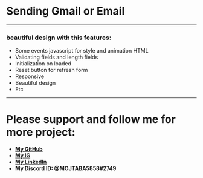 # Sending Gmail or Email
---
### beautiful design with this features:
- Some events javascript for style and animation HTML
- Validating fields and length fields
- Initialization on loaded
- Reset button for refresh form
- Responsive
- Beautiful design
- Etc
---
# Please support and follow me for more project:
* __[My GitHub](https://github.com/dev-mojtaba/)__
* __[My IG](https://www.instagram.com/dev_mojtaba/)__
* __[My LinkedIn](https://www.linkedin.com/in/mojtaba-zebardast-b2192a23b/)__
* __My Discord ID: @MOJTABA5858#2749__
